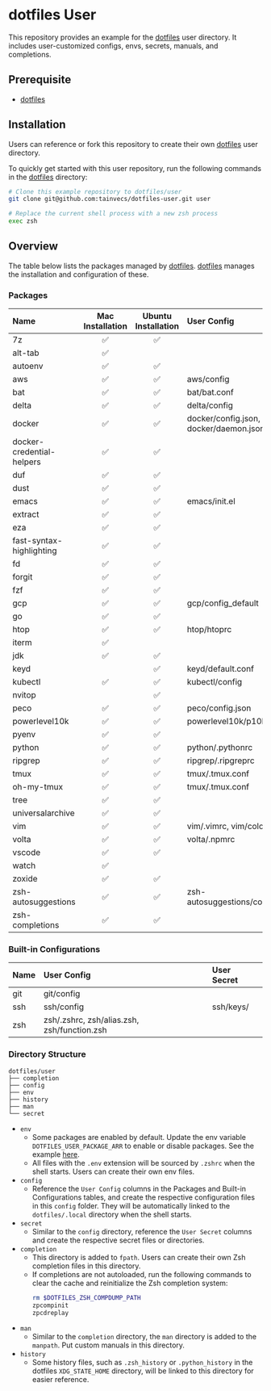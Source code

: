 # dotfiles User

This repository provides an example for the [dotfiles] user directory. It includes user-customized configs, envs, secrets, manuals, and completions.

## Prerequisite
- [dotfiles]

## Installation
Users can reference or fork this repository to create their own [dotfiles] user directory.

To quickly get started with this user repository, run the following commands in the [dotfiles] directory:
```zsh
# Clone this example repository to dotfiles/user
git clone git@github.com:tainvecs/dotfiles-user.git user

# Replace the current shell process with a new zsh process
exec zsh
```

## Overview
The table below lists the packages managed by [dotfiles]. [dotfiles] manages the installation and configuration of these.

### Packages
| Name                      | Mac Installation | Ubuntu Installation | User Config                               | User Secret     | Default Enabled |
|:--------------------------|:----------------:|:-------------------:|:------------------------------------------|:----------------|:---------------:|
| 7z                        | ✅               | ✅                  |                                           |                 |                 |
| alt-tab                   | ✅               |                     |                                           |                 |                 |
| autoenv                   | ✅               | ✅                  |                                           |                 | ✅              |
| aws                       | ✅               | ✅                  | aws/config                                | aws/credentials |                 |
| bat                       | ✅               | ✅                  | bat/bat.conf                              |                 | ✅              |
| delta                     | ✅               | ✅                  | delta/config                              |                 | ✅              |
| docker                    | ✅               | ✅                  | docker/config.json,<br>docker/daemon.json |                 | ✅              |
| docker-credential-helpers | ✅               | ✅                  |                                           |                 | ✅              |
| duf                       | ✅               | ✅                  |                                           |                 | ✅              |
| dust                      | ✅               | ✅                  |                                           |                 | ✅              |
| emacs                     | ✅               | ✅                  | emacs/init.el                             |                 |                 |
| extract                   | ✅               | ✅                  |                                           |                 | ✅              |
| eza                       | ✅               | ✅                  |                                           |                 | ✅              |
| fast-syntax-highlighting  | ✅               | ✅                  |                                           |                 | ✅              |
| fd                        | ✅               | ✅                  |                                           |                 | ✅              |
| forgit                    | ✅               | ✅                  |                                           |                 | ✅              |
| fzf                       | ✅               | ✅                  |                                           |                 | ✅              |
| gcp                       | ✅               | ✅                  | gcp/config_default                        |                 |                 |
| go                        | ✅               | ✅                  |                                           |                 |                 |
| htop                      | ✅               | ✅                  | htop/htoprc                               |                 | ✅              |
| iterm                     | ✅               |                     |                                           |                 |                 |
| jdk                       | ✅               | ✅                  |                                           |                 | ✅              |
| keyd                      |                  | ✅                  | keyd/default.conf                         |                 |                 |
| kubectl                   | ✅               | ✅                  | kubectl/config                            | kubectl/config  |                 |
| nvitop                    |                  | ✅                  |                                           |                 |                 |
| peco                      | ✅               | ✅                  | peco/config.json                          |                 |                 |
| powerlevel10k             | ✅               | ✅                  | powerlevel10k/p10k.zsh                    |                 | ✅              |
| pyenv                     | ✅               | ✅                  |                                           |                 |                 |
| python                    | ✅               | ✅                  | python/.pythonrc                          |                 | ✅              |
| ripgrep                   | ✅               | ✅                  | ripgrep/.ripgreprc                        |                 | ✅              |
| tmux                      | ✅               | ✅                  | tmux/.tmux.conf                           |                 |                 |
| oh-my-tmux                | ✅               | ✅                  | tmux/.tmux.conf                           |                 |                 |
| tree                      | ✅               | ✅                  |                                           |                 | ✅              |
| universalarchive          | ✅               | ✅                  |                                           |                 | ✅              |
| vim                       | ✅               | ✅                  | vim/.vimrc, vim/colors                    |                 |                 |
| volta                     | ✅               | ✅                  | volta/.npmrc                              |                 |                 |
| vscode                    | ✅               | ✅                  |                                           |                 |                 |
| watch                     | ✅               |                     |                                           |                 |                 |
| zoxide                    | ✅               | ✅                  |                                           |                 | ✅              |
| zsh-autosuggestions       | ✅               | ✅                  | zsh-autosuggestions/config.zsh            |                 | ✅              |
| zsh-completions           | ✅               | ✅                  |                                           |                 | ✅              |

### Built-in Configurations
| Name | User Config                                 | User Secret |
|:-----|:--------------------------------------------|:------------|
| git  | git/config                                  |             |
| ssh  | ssh/config                                  | ssh/keys/   |
| zsh  | zsh/.zshrc, zsh/alias.zsh, zsh/function.zsh |             |

### Directory Structure
```
dotfiles/user
├── completion
├── config
├── env
├── history
├── man
└── secret
```
- `env`
  - Some packages are enabled by default. Update the env variable `DOTFILES_USER_PACKAGE_ARR` to enable or disable packages. See the example [here](https://github.com/tainvecs/dotfiles-user/blob/main/env/package.env).
  - All files with the `.env` extension will be sourced by `.zshrc` when the shell starts. Users can create their own env files.
- `config`
  - Reference the `User Config` columns in the Packages and Built-in Configurations tables, and create the respective configuration files in this `config` folder. They will be automatically linked to the `dotfiles/.local` directory when the shell starts.
- `secret`
  - Similar to the `config` directory, reference the `User Secret` columns and create the respective secret files or directories.
- `completion`
  - This directory is added to `fpath`. Users can create their own Zsh completion files in this directory.
  - If completions are not autoloaded, run the following commands to clear the cache and reinitialize the Zsh completion system:
    ```zsh
    rm $DOTFILES_ZSH_COMPDUMP_PATH
    zpcompinit
    zpcdreplay
    ```
- `man`
  - Similar to the `completion` directory, the `man` directory is added to the `manpath`. Put custom manuals in this directory.
- `history`
  - Some history files, such as `.zsh_history` or `.python_history` in the dotfiles `XDG_STATE_HOME` directory, will be linked to this directory for easier reference.


[dotfiles]: https://github.com/tainvecs/dotfiles
